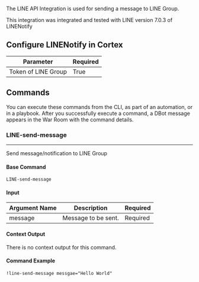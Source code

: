 The LINE API Integration is used for sending a message to LINE Group.

This integration was integrated and tested with LINE version 7.0.3 of LINENotify

## Configure LINENotify in Cortex


| **Parameter** | **Required** |
| --- | --- |
| Token of LINE Group | True |

## Commands

You can execute these commands from the CLI, as part of an automation, or in a playbook.
After you successfully execute a command, a DBot message appears in the War Room with the command details.

### LINE-send-message

***
Send message/notification to LINE Group


#### Base Command

`LINE-send-message`

#### Input

| **Argument Name** | **Description** | **Required** |
| --- | --- | --- |
| message | Message to be sent. | Required | 


#### Context Output

There is no context output for this command.

#### Command Example

```!line-send-message messgae="Hello World" ```


